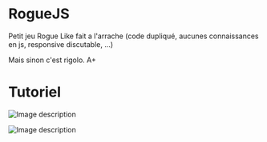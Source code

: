 # RogueJS

Petit jeu Rogue Like fait a l'arrache (code dupliqué, aucunes connaissances en js, responsive discutable, ...)

Mais sinon c'est rigolo. A+

# Tutoriel
![Image description](https://github.com/maxlamenace417/RogueJS/tree/master/ressources/images/readme/interface.png)

![Image description](https://github.com/maxlamenace417/RogueJS/tree/master/ressources/images/default/coins.png)
